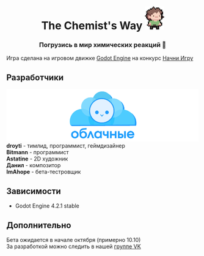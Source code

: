 <h1 align="center">The Chemist's Way
<img src="img/tony.png" height="60"/></h1>
<h3 align="center">Погрузись в мир химических реакций 🧪</h3>

Игра сделана на игровом движке [Godot Engine](https://godotengine.org/) на конкурс [Начни Игру](https://startgame.rsv.ru/)

## Разработчики
![Logo команды](img/team_logo.png)
**droyti** - тимлид, программист, геймдизайнер \
**Bitmann** - программист \
**Astatine** - 2D художник \
**Данил** - композитор \
**ImAhope** - бета-тестровщик

## Зависимости
- Godot Engine 4.2.1 stable

## Дополнительно
Бета ожидается в начале октября (примерно 10.10) \
За разработкой можно следить в нашей [группе VK](https://vk.com/oblachnie)
